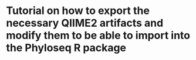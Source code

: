 # Tutorial on how to export the necessary QIIME2 artifacts and modify them to be able to import into the Phyloseq R package 
